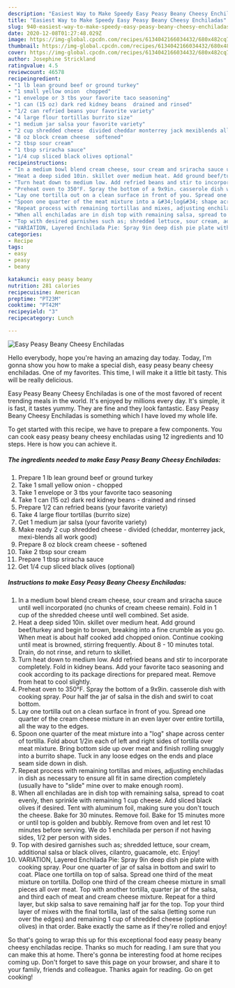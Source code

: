 ```yaml
---
description: "Easiest Way to Make Speedy Easy Peasy Beany Cheesy Enchiladas"
title: "Easiest Way to Make Speedy Easy Peasy Beany Cheesy Enchiladas"
slug: 940-easiest-way-to-make-speedy-easy-peasy-beany-cheesy-enchiladas
date: 2020-12-08T01:27:48.029Z
image: https://img-global.cpcdn.com/recipes/6134042166034432/680x482cq70/easy-peasy-beany-cheesy-enchiladas-recipe-main-photo.jpg
thumbnail: https://img-global.cpcdn.com/recipes/6134042166034432/680x482cq70/easy-peasy-beany-cheesy-enchiladas-recipe-main-photo.jpg
cover: https://img-global.cpcdn.com/recipes/6134042166034432/680x482cq70/easy-peasy-beany-cheesy-enchiladas-recipe-main-photo.jpg
author: Josephine Strickland
ratingvalue: 4.5
reviewcount: 46578
recipeingredient:
- "1 lb lean ground beef or ground turkey"
- "1 small yellow onion  chopped"
- "1 envelope or 3 tbs your favorite taco seasoning"
- "1 can (15 oz) dark red kidney beans  drained and rinsed"
- "1/2 can refried beans your favorite variety"
- "4 large flour tortillas burrito size"
- "1 medium jar salsa your favorite variety"
- "2 cup shredded cheese  divided cheddar monterrey jack mexiblends all work good"
- "8 oz block cream cheese  softened"
- "2 tbsp sour cream"
- "1 tbsp sriracha sauce"
- "1/4 cup sliced black olives optional"
recipeinstructions:
- "In a medium bowl blend cream cheese, sour cream and sriracha sauce until well incorporated (no chunks of cream cheese remain). Fold in 1 cup of the shredded cheese until well combined. Set aside."
- "Heat a deep sided 10in. skillet over medium heat. Add ground beef/turkey and begin to brown, breaking into a fine crumble as you go. When meat is about half cooked add chopped onion. Continue cooking until meat is browned, stirring frequently. About 8 - 10 minutes total. Drain, do not rinse, and return to skillet."
- "Turn heat down to medium low. Add refried beans and stir to incorporate completely. Fold in kidney beans. Add your favorite taco seasoning and cook according to its package directions for prepared meat. Remove from heat to cool slightly."
- "Preheat oven to 350°F. Spray the bottom of a 9x9in. casserole dish with cooking spray. Pour half the jar of salsa in the dish and swirl to coat bottom."
- "Lay one tortilla out on a clean surface in front of you. Spread one quarter of the cream cheese mixture in an even layer over entire tortilla, all the way to the edges."
- "Spoon one quarter of the meat mixture into a &#34;log&#34; shape across center of tortilla. Fold about 1/2in each of left and right sides of tortilla over meat mixture. Bring bottom side up over meat and finish rolling snuggly into a burrito shape. Tuck in any loose edges on the ends and place seam side down in dish."
- "Repeat process with remaining tortillas and mixes, adjusting enchiladas in dish as necessary to ensure all fit in same direction completely (usually have to &#34;slide&#34; mine over to make enough room)."
- "When all enchiladas are in dish top with remaining salsa, spread to coat evenly, then sprinkle with remaining 1 cup cheese. Add sliced black olives if desired. Tent with aluminum foil, making sure you don&#39;t touch the cheese. Bake for 30 minutes. Remove foil. Bake for 15 minutes more or until top is golden and bubbly. Remove from oven and let rest 10 minutes before serving. We do 1 enchilada per person if not having sides, 1/2 per person with sides."
- "Top with desired garnishes such as; shredded lettuce, sour cream, additional salsa or black olives, cilantro, guacamole, etc. Enjoy!"
- "VARIATION, Layered Enchilada Pie: Spray 9in deep dish pie plate with cooking spray. Pour one quarter of jar of salsa in bottom and swirl to coat. Place one tortilla on top of salsa. Spread one third of the meat mixture on tortilla. Dollop one third of the cream cheese mixture in small pieces all over meat. Top with another tortilla, quarter jar of the salsa, and third each of meat and cream cheese mixture. Repeat for a third layer, but skip salsa to save remaining half jar for the top. Top your third layer of mixes with the final tortilla, last of the salsa (letting some run over the edges) and remaining 1 cup of shredded cheese (optional olives) in that order. Bake exactly the same as if they&#39;re rolled and enjoy!"
categories:
- Recipe
tags:
- easy
- peasy
- beany

katakunci: easy peasy beany 
nutrition: 281 calories
recipecuisine: American
preptime: "PT23M"
cooktime: "PT42M"
recipeyield: "3"
recipecategory: Lunch

---
```



![Easy Peasy Beany Cheesy Enchiladas](https://img-global.cpcdn.com/recipes/6134042166034432/680x482cq70/easy-peasy-beany-cheesy-enchiladas-recipe-main-photo.jpg)

Hello everybody, hope you're having an amazing day today. Today, I'm gonna show you how to make a special dish, easy peasy beany cheesy enchiladas. One of my favorites. This time, I will make it a little bit tasty. This will be really delicious.



Easy Peasy Beany Cheesy Enchiladas is one of the most favored of recent trending meals in the world. It's enjoyed by millions every day. It's simple, it is fast, it tastes yummy. They are fine and they look fantastic. Easy Peasy Beany Cheesy Enchiladas is something which I have loved my whole life.


To get started with this recipe, we have to prepare a few components. You can cook easy peasy beany cheesy enchiladas using 12 ingredients and 10 steps. Here is how you can achieve it.

<!--inarticleads1-->

##### The ingredients needed to make Easy Peasy Beany Cheesy Enchiladas:

1. Prepare 1 lb lean ground beef or ground turkey
1. Take 1 small yellow onion - chopped
1. Take 1 envelope or 3 tbs your favorite taco seasoning
1. Take 1 can (15 oz) dark red kidney beans - drained and rinsed
1. Prepare 1/2 can refried beans (your favorite variety)
1. Take 4 large flour tortillas (burrito size)
1. Get 1 medium jar salsa (your favorite variety)
1. Make ready 2 cup shredded cheese - divided (cheddar, monterrey jack, mexi-blends all work good)
1. Prepare 8 oz block cream cheese - softened
1. Take 2 tbsp sour cream
1. Prepare 1 tbsp sriracha sauce
1. Get 1/4 cup sliced black olives (optional)




<!--inarticleads2-->

##### Instructions to make Easy Peasy Beany Cheesy Enchiladas:

1. In a medium bowl blend cream cheese, sour cream and sriracha sauce until well incorporated (no chunks of cream cheese remain). Fold in 1 cup of the shredded cheese until well combined. Set aside.
1. Heat a deep sided 10in. skillet over medium heat. Add ground beef/turkey and begin to brown, breaking into a fine crumble as you go. When meat is about half cooked add chopped onion. Continue cooking until meat is browned, stirring frequently. About 8 - 10 minutes total. Drain, do not rinse, and return to skillet.
1. Turn heat down to medium low. Add refried beans and stir to incorporate completely. Fold in kidney beans. Add your favorite taco seasoning and cook according to its package directions for prepared meat. Remove from heat to cool slightly.
1. Preheat oven to 350°F. Spray the bottom of a 9x9in. casserole dish with cooking spray. Pour half the jar of salsa in the dish and swirl to coat bottom.
1. Lay one tortilla out on a clean surface in front of you. Spread one quarter of the cream cheese mixture in an even layer over entire tortilla, all the way to the edges.
1. Spoon one quarter of the meat mixture into a &#34;log&#34; shape across center of tortilla. Fold about 1/2in each of left and right sides of tortilla over meat mixture. Bring bottom side up over meat and finish rolling snuggly into a burrito shape. Tuck in any loose edges on the ends and place seam side down in dish.
1. Repeat process with remaining tortillas and mixes, adjusting enchiladas in dish as necessary to ensure all fit in same direction completely (usually have to &#34;slide&#34; mine over to make enough room).
1. When all enchiladas are in dish top with remaining salsa, spread to coat evenly, then sprinkle with remaining 1 cup cheese. Add sliced black olives if desired. Tent with aluminum foil, making sure you don&#39;t touch the cheese. Bake for 30 minutes. Remove foil. Bake for 15 minutes more or until top is golden and bubbly. Remove from oven and let rest 10 minutes before serving. We do 1 enchilada per person if not having sides, 1/2 per person with sides.
1. Top with desired garnishes such as; shredded lettuce, sour cream, additional salsa or black olives, cilantro, guacamole, etc. Enjoy!
1. VARIATION, Layered Enchilada Pie: Spray 9in deep dish pie plate with cooking spray. Pour one quarter of jar of salsa in bottom and swirl to coat. Place one tortilla on top of salsa. Spread one third of the meat mixture on tortilla. Dollop one third of the cream cheese mixture in small pieces all over meat. Top with another tortilla, quarter jar of the salsa, and third each of meat and cream cheese mixture. Repeat for a third layer, but skip salsa to save remaining half jar for the top. Top your third layer of mixes with the final tortilla, last of the salsa (letting some run over the edges) and remaining 1 cup of shredded cheese (optional olives) in that order. Bake exactly the same as if they&#39;re rolled and enjoy!




So that's going to wrap this up for this exceptional food easy peasy beany cheesy enchiladas recipe. Thanks so much for reading. I am sure that you can make this at home. There's gonna be interesting food at home recipes coming up. Don't forget to save this page on your browser, and share it to your family, friends and colleague. Thanks again for reading. Go on get cooking!

